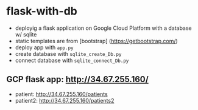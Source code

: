 # flask-with-db
- deployig a flask application on Google Cloud Platform with a database w/ sqlite
- static templates are from [bootstrap] (https://getbootstrap.com/) 
- deploy app with `app.py`
- create database with `sqlite_create_Db.py`
- connect database with `sqlite_connect_Db.py`
## GCP flask app: http://34.67.255.160/
- patient: http://34.67.255.160/patients
- patient2: http://34.67.255.160/patients2
